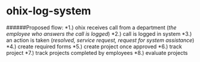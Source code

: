 # ohix-log-system
######Proposed flow:
*1.) ohix receives call from a department (*the employee who answers the call is logged*)
*2.) call is logged in system 
*3.) an action is taken (*resolved, service request, request for system assistance*)
*4.) create required forms
*5.) create project once approved
*6.) track project
*7.) track projects completed by employees
*8.) evaluate projects
